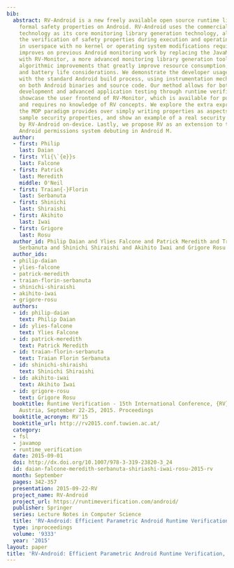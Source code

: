 ```yaml
---
bib:
  abstract: RV-Android is a new freely available open source runtime library for monitoring
    formal safety properties on Android. RV-Android uses the commercial RV-Monitor
    technology as its core monitoring library generation technology, allowing for
    the verification of safety properties during execution and operating entirely
    in userspace with no kernel or operating system modifications required. RV-Android
    improves on previous Android monitoring work by replacing the JavaMOP framework
    with RV-Monitor, a more advanced monitoring library generation tool with core
    algorithmic improvements that greatly improve resource consumption, efficiency,
    and battery life considerations. We demonstrate the developer usage of RV-Android
    with the standard Android build process, using instrumentation mechanisms effective
    on both Android binaries and source code. Our method allows for both property
    development and advanced application testing through runtime verification. We
    showcase the user frontend of RV-Monitor, which is available for public demo use
    and requires no knowledge of RV concepts. We explore the extra expressiveness
    the MOP paradigm provides over simply writing properties as aspects through two
    sample security properties, and show an example of a real security violation mitigated
    by RV-Android on-device. Lastly, we propose RV as an extension to the next-generation
    Android permissions system debuting in Android M.
  author:
  - first: Philip
    last: Daian
  - first: Yli{\`{e}}s
    last: Falcone
  - first: Patrick
    last: Meredith
    middle: O'Neil
  - first: Traian{-}Florin
    last: Serbanuta
  - first: Shinichi
    last: Shiraishi
  - first: Akihito
    last: Iwai
  - first: Grigore
    last: Rosu
  author_id: Philip Daian and Ylies Falcone and Patrick Meredith and Traian Florin
    Serbanuta and Shinichi Shiraishi and Akihito Iwai and Grigore Rosu
  author_ids:
  - philip-daian
  - ylies-falcone
  - patrick-meredith
  - traian-florin-serbanuta
  - shinichi-shiraishi
  - akihito-iwai
  - grigore-rosu
  authors:
  - id: philip-daian
    text: Philip Daian
  - id: ylies-falcone
    text: Ylies Falcone
  - id: patrick-meredith
    text: Patrick Meredith
  - id: traian-florin-serbanuta
    text: Traian Florin Serbanuta
  - id: shinichi-shiraishi
    text: Shinichi Shiraishi
  - id: akihito-iwai
    text: Akihito Iwai
  - id: grigore-rosu
    text: Grigore Rosu
  booktitle: Runtime Verification - 15th International Conference, {RV} 2015 Vienna,
    Austria, September 22-25, 2015. Proceedings
  booktitle_acronym: RV'15
  booktitle_url: http://rv2015.conf.tuwien.ac.at/
  category:
  - fsl
  - javamop
  - runtime_verification
  date: 2015-09-01
  doi: http://dx.doi.org/10.1007/978-3-319-23820-3_24
  id: daian-falcone-meredith-serbanuta-shiriashi-iwai-rosu-2015-rv
  month: September
  pages: 342-357
  presentation: 2015-09-22-RV
  project_name: RV-Android
  project_url: https://runtimeverification.com/android/
  publisher: Springer
  series: Lecture Notes in Computer Science
  title: 'RV-Android: Efficient Parametric Android Runtime Verification, a Brief Tutorial'
  type: inproceedings
  volume: '9333'
  year: '2015'
layout: paper
title: 'RV-Android: Efficient Parametric Android Runtime Verification, a Brief Tutorial'
---
```

